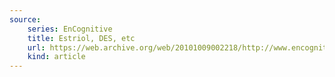 ```yaml
---
source:
    series: EnCognitive
    title: Estriol, DES, etc
    url: https://web.archive.org/web/20101009002218/http://www.encognitive.com/node/12884
    kind: article
---
```


